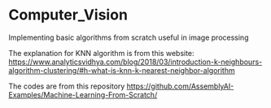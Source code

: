 # Computer_Vision
Implementing basic algorithms from scratch useful in image processing 

The explanation for KNN algorithm is from this website: https://www.analyticsvidhya.com/blog/2018/03/introduction-k-neighbours-algorithm-clustering/#h-what-is-knn-k-nearest-neighbor-algorithm

The codes are from this repository https://github.com/AssemblyAI-Examples/Machine-Learning-From-Scratch/